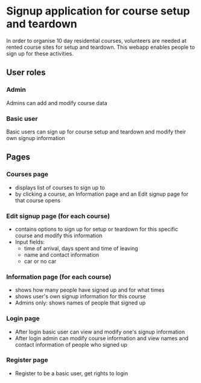 # Signup application for course setup and teardown

In order to organise 10 day residential courses, volunteers are needed at rented course sites for setup and teardown. This webapp enables people to sign up for these activities.

## User roles
### Admin
Admins can add and modify course data
### Basic user
Basic users can sign up for course setup and teardown and modify their own signup information

## Pages

### Courses page

- displays list of courses to sign up to
- by clicking a course, an Information page and an Edit signup page for that course opens

### Edit signup page (for each course)
- contains options to sign up for setup or teardown for this specific course and modify this information
- Input fields:
    - time of arrival, days spent and time of leaving
    - name and contact information
    - car or no car

### Information page (for each course)
- shows how many people have signed up and for what times
- shows user's own signup information for this course
- Admins only: shows names of people that signed up

### Login page
- After login basic user can view and modify one's signup information
- After login admin can modify course information and view names and contact information of people who signed up

### Register page
- Register to be a basic user, get rights to login

